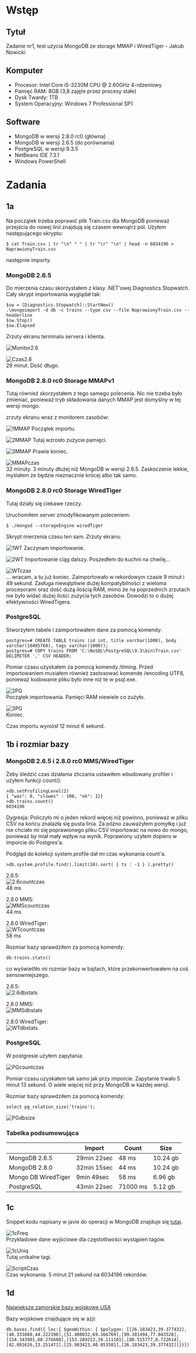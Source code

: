 # Wstęp 
## Tytuł
Zadanie nr1, test użycia MongoDB ze storage MMAP i WiredTiger - Jakub Nowicki
## Komputer
* Procesor: Intel Core i5-3230M CPU @ 2.60GHz 4-rdzeniowy
* Pamięć RAM: 8GB (3,8 zajęte przez procesy stałe)
* Dysk Twardy: 1TB
* System Operacyjny: Windows 7 Professional SP1

## Software
* MongoDB w wersji 2.8.0 rc0 (główna)
* MongoDB w wersji 2.6.5 (do porównania)
* PostgreSQL w wersji 9.3.5
* NetBeans IDE 7.3.1
* Windows PowerShell

# Zadania
## 1a
Na początek trzeba poprawić plik Train.csv dla MongoDB ponieważ przejścia do nowej linii znajdują się czasem wewnątrz pól. Użyłem następującego skryptu:

~~~
$ cat Train.csv | tr "\n" " " | tr "\r" "\n" | head -n 6034196 > NaprawionyTrain.csv
~~~

następnie importy.

### MongoDB 2.6.5

Do mierzenia czasu skorzystałem z klasy .NET'owej Diagnostics.Stopwatch. Cały skrypt importowania wyglądał tak:

~~~
$sw = [Diagnostics.Stopwatch]::StartNew()
.\mongoimport -d db -c trains --type csv --file NaprawionyTrain.csv --headerline
$sw.Stop()
$sw.Elapsed
~~~

Zrzuty ekranu terminalu servera i klienta.

![Monitor2.6](screenshots/mongo2.6monitor.png)

![Czas2.6](screenshots/mongo2.6czas.png) <br />
29 minut. Dość długo.

### MongoDB 2.8.0 rc0 Storage MMAPv1

Tutaj również skorzystałem z tego samego polecenia. Nic nie trzeba było zmieniać, ponieważ tryb składowania danych MMAP jest domyślny w tej wersji mongo.

zrzuty ekranu wraz z monitorem zasobów:

![1MMAP](screenshots/1MMAP.png)
Początek importu.

![2MMAP](screenshots/2MMAP.png)
Tutaj wzrosło zużycie pamięci.

![3MMAP](screenshots/3MMAP.png)
Prawie koniec.

![MMAPczas](screenshots/MMAPczas.png)<br />
32 minuty. 3 minuty dłużej niż MongoDB w wersji 2.6.5. Zaskoczenie lekkie, myślałem że będzie nieznacznie krócej albo tak samo.

### MongoDB 2.8.0 rc0 Storage WiredTiger

Tutaj działy się ciekawe rzeczy.

Uruchomiłem server zmodyfikowanym poleceniem:
~~~
$ ./mongod --storageEngine wiredTiger
~~~

Skrypt mierzenia czasu ten sam. Zrzuty ekranu:

![1WT](screenshots/1WT.png)
Zaczynam importowanie.

![2WT](screenshots/2WT.png)
Importowanie ciąg dalszy. Poszedłem do kuchni na chwilę...

![WTczas](screenshots/WTczas.png)<br />
... wracam, a tu już koniec. Zaimportowało w rekordowym czasie 9 minut i 49 sekund. Zasługa niewątpliwie dużej kompatybilności z wieloma procesorami oraz dość dużą ilością RAM, mimo że na poprzednich zrzutach nie było widać dużej ilości zużycia tych zasobów. Dowodzi to o dużej efektywności WiredTigera.

### PostgreSQL

Stworzyłem tabele i zaimportowałem dane za pomocą komendy: 
~~~
postgres=# CREATE TABLE trains (id int, title varchar(1000), body varchar(10485760), tags varchar(1000));
postgres=# COPY trains FROM 'C:\NoSQL\PostgreSQL\9.3\bin\Train.csv' DELIMITER ',' CSV HEADER;
~~~

Pomiar czasu uzyskałem za pomocą komendy /timing. Przed importowaniem musiałem również zastosować komende /encoding UTF8, ponieważ kodowanie pliku było inne niż te w psql.exe.

![2PG](screenshots/2PG.png) <br />
Początek importowania. Pamięci RAM niewiele co zużyło.

![3PG](screenshots/3PG.png) <br />
Koniec.

Czas importu wyniósł 12 minut 6 sekund.

## 1b i rozmiar bazy

### MongoDB 2.6.5 i 2.8.0 rc0 MMS/WiredTiger

Żeby śledzić czas działania zliczania ustawiłem wbudowany profiler i użyłem funkcji count():
~~~
>db.setProfilingLevel(2)
{ "was": 0, "slowms" : 100, "ok": 1}} 
>db.trains.count()
6034196
~~~
Dygresja: Policzyło mi o jeden rekord więcej niż powinno, ponieważ w pliku CSV na końcu znalazła się pusta linia. Za późno zauważyłem pomyłkę i już nie chciało mi się poprawionego pliku CSV importować na nowo do mongo, ponieważ by miał mały wpływ na wynik. Poprawiony użyłem dopiero w imporcie do Postgres'a.

Podgląd do kolekcji system.profile dał mi czas wykonania count'a.

~~~
>db.system.profile.find().limit(10).sort( { ts : -1 } ).pretty()
~~~

2.6.5: <br />
![2.6countczas](screenshots/2.6countczas.png) <br />
48 ms

2.8.0 MMS: <br />
![MMScountczas](screenshots/MMScountczas.png) <br />
44 ms

2.8.0 WiredTiger: <br />
![WTcountczas](screenshots/WTcountczas.png) <br />
58 ms

Rozmiar bazy sprawdziłem za pomocą komendy:

~~~
db.trains.stats()
~~~

co wyświetliło mi rozmiar bazy w bajtach, które przekonwertowałem na coś sensowniejszego.

2.6.5: <br />
![2.6dbstats](screenshots/2.6dbstats.png) <br />

2.8.0 MMS: <br />
![MMSdbstats](screenshots/MMSdbstats.png) <br />

2.8.0 WiredTiger: <br />
![WTdbstats](screenshots/WTdbstats.png) <br />


### PostgreSQL

W postgresie użyłem zapytania:

![PGcountczas](screenshots/PGcountczas.png) <br />

Pomiar czasu uzyskałem tak samo jak przy imporcie. Zapytanie trwało 5 minut 13 sekund. O wiele więcej niż przy MongoDB w każdej wersji.

Rozmiar bazy sprawdziłem za pomocą komendy:

~~~
select pg_relation_size('trains');
~~~

![PGdbsize](screenshots/PGdbsize.png) <br />

### Tabelka podsumowująca

|                     | Import      | Count    | Size     |
|---------------------|-------------|----------|----------|
| MongoDB 2.6.5       | 29min 22sec | 48 ms    | 10.24 gb |
| MongoDB 2.8.0       | 32min 15sec | 44 ms    | 10.24 gb |
| Mongo DB WiredTiger | 9min 49sec  | 58 ms    |  6.96 gb |
| PostgreSQL          | 43min 22sec | 71000 ms |  5.12 gb |

## 1c

Snippet kodu napisany w javie do operacji w MongoDB znajduje się [tutaj](https://github.com/jnowicki/NoSQL-JN/blob/master/1c.java).

![1cFreq](screenshots/1cFreq.png) <br />
Przykładowe dane wyjściowe dla częstotliwości wystąpień tagów.

![1cUniq](screenshots/1cUniq.png) <br />
Tutaj unikalne tagi.

![ScriptCzas](screenshots/ScriptCzas.png) <br />
Czas wykonania. 5 minut 21 sekund na 6034196 rekordów.
 

## 1d

[Największe zamorskie bazy wojskowe USA](maps/locMap.geojson)

Bazy wojskowe znajdujące się w azji:

~~~
db.bases.find({ loc:{ $geoWithin: { $polygon: [[26.183423,39.377432],[48.331860,44.222196],[51.408032,69.166769],[99.381494,77.043528],[154.343901,68.276608],[153.289213,39.111101],[80.515777,0.722614],[42.091626,13.251471],[25.983423,40.053501],[26.183423,39.377432]]}}})
~~~











